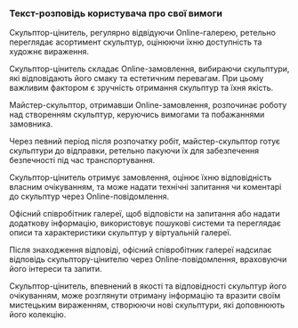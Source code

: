 ### Текст-розповідь користувача про свої вимоги

Скульптор-цінитель, регулярно відвідуючи Online-галерею, ретельно переглядає асортимент скульптур, оцінюючи їхню доступність та художнє вираження.

Скульптор-цінитель складає Online-замовлення, вибираючи скульптури, які відповідають його смаку та естетичним перевагам. При цьому важливим фактором є зручність отримання скульптур та їхня якість.

Майстер-скульптор, отримавши Online-замовлення, розпочинає роботу над створенням скульптур, керуючись вимогами та побажаннями замовника.

Через певний період після розпочатку робіт, майстер-скульптор готує скульптури до відправки, ретельно пакуючи їх для забезпечення безпечності під час транспортування.

Скульптор-цінитель отримує замовлення, оцінює їхню відповідність власним очікуванням, та може надати технічні запитання чи коментарі до скульптур через Online-повідомлення.

Офісний співробітник галереї, щоб відповісти на запитання або надати додаткову інформацію, використовує пошукові системи та переглядає описи та характеристики скульптур у віртуальній галереї.

Після знаходження відповіді, офісний співробітник галереї надсилає відповідь скульптору-цінителю через Online-повідомлення, враховуючи його інтереси та запити.

Скульптор-цінитель, впевнений в якості та відповідності скульптур його очікуванням, може розглянути отриману інформацію та вразити своїм мистецьким вираженням, створюючи нові скульптури, які доповнюють його колекцію.
